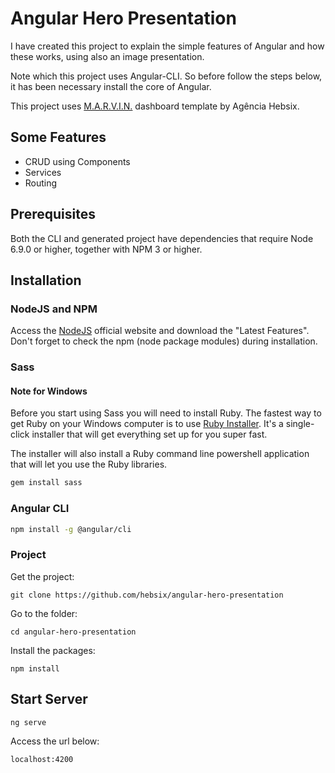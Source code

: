 # Angular Hero Presentation

I have created this project to explain the simple features of Angular and how these works, using also an image presentation.

Note which this project uses Angular-CLI. So before follow the steps below, it has been necessary install the core of Angular.

This project uses [M.A.R.V.I.N.](https://github.com/hebsix/marvin-dashboard) dashboard template by Agência Hebsix.

## Some Features

* CRUD using Components
* Services
* Routing

## Prerequisites

Both the CLI and generated project have dependencies that require Node 6.9.0 or higher, together
with NPM 3 or higher.

## Installation

### NodeJS and NPM
Access the [NodeJS](https://nodejs.org/en/) official website and download the "Latest Features". Don't forget to check the npm (node package modules) during installation.

### Sass

#### Note for Windows
Before you start using Sass you will need to install Ruby. The fastest way to get Ruby on your Windows computer is to use [Ruby Installer](http://rubyinstaller.org/). It's a single-click installer that will get everything set up for you super fast.

The installer will also install a Ruby command line powershell application that will let you use the Ruby libraries.

```bash
gem install sass
```

### Angular CLI
```bash
npm install -g @angular/cli
```

### Project

Get the project:
```
git clone https://github.com/hebsix/angular-hero-presentation
```
Go to the folder:
```
cd angular-hero-presentation
``` 

Install the packages:
```
npm install
``` 

## Start Server

```
ng serve
``` 

Access the url below:
```
localhost:4200
```


